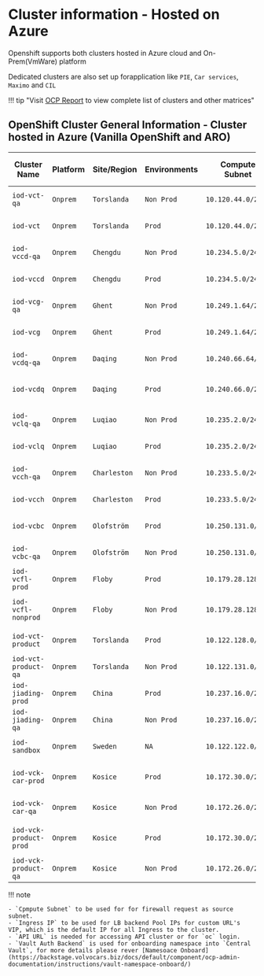 
# Cluster information - Hosted on Azure

Openshift supports both clusters hosted in Azure cloud and On-Prem(VmWare) platform

Dedicated clusters are also set up forapplication like `PIE`, `Car services`, `Maximo` and `CIL`

!!! tip "Visit [OCP Report](https://ocpreport-ocpreport-prod.apps.ocp-shared-v1-nonprod.volvocars.biz/ocpreport/ocr/index.html) to view complete list of clusters and other matrices"

## OpenShift Cluster General Information - Cluster hosted in Azure (Vanilla OpenShift and ARO)

| Cluster Name              | Platform | Site/Region  | Environments | Compute Subnet     | LB Backend IPs                                                                                                                | Console URL                                                                                   | API URL                                                  | Vault Auth Backend        |
|----------------------------|-----------|---------------|---------------|-------------------|------------------------------------------------------------------------------------------------------------------------------|----------------------------------------------------------------------------------------------|----------------------------------------------------------|---------------------------|
| `iod-vct-qa`               | `Onprem`  | `Torslanda`   | `Non Prod`    | `10.120.44.0/23`  | `10.120.44.118, 10.120.44.119, 10.120.44.117`                                           | [`Console`](https://console-openshift-console.apps.iod-vct-qa.volvocars.net/)                 | `https://api.iod-vct-qa.volvocars.net:6443`              | `iod-vct-qa-eu`           |
| `iod-vct`                  | `Onprem`  | `Torslanda`   | `Prod`        | `10.120.44.0/23`  | `10.120.44.116, 10.120.44.30, 10.120.44.115`                                            | [`Console`](https://console-openshift-console.apps.iod-vct.volvocars.net/)                    | `https://api.iod-vct.volvocars.net:6443`                 | `iod-vct-prod-eu`         |
| `iod-vccd-qa`              | `Onprem`  | `Chengdu`     | `Non Prod`    | `10.234.5.0/24`   | `10.234.5.69, 10.234.5.123, 10.234.5.124`                                               | [`Console`](https://console-openshift-console.apps.iod-vccd-qa.volvocars.net/)                | `https://api.iod-vccd-qa.volvocars.net:6443`             | `iod-vccd-qa-ch`          |
| `iod-vccd`                 | `Onprem`  | `Chengdu`     | `Prod`        | `10.234.5.0/24`   | `10.234.5.120, 10.234.5.121, 10.234.5.122`                                              | [`Console`](https://console-openshift-console.apps.iod-vccd.volvocars.net/)                   | `https://api.iod-vccd.volvocars.net:6443`                | `iod-vccd-prod-ch`        |
| `iod-vcg-qa`               | `Onprem`  | `Ghent`       | `Non Prod`    | `10.249.1.64/26`  | `10.249.1.71, 10.249.1.122, 10.249.1.73`                                                | [`Console`](https://console-openshift-console.apps.iod-vcg-qa.volvocars.net/)                 | `https://api.iod-vcg-qa.volvocars.net:6443`              | `iod-vcg-qa-eu`           |
| `iod-vcg`                  | `Onprem`  | `Ghent`       | `Prod`        | `10.249.1.64/26`  | `10.249.1.123, 10.249.1.81, 10.249.1.124`                                               | [`Console`](https://console-openshift-console.apps.iod-vcg.volvocars.net/)                    | `https://api.iod-vcg.volvocars.net:6443`                 | `iod-vcg-prod-eu`         |
| `iod-vcdq-qa`              | `Onprem`  | `Daqing`      | `Non Prod`    | `10.240.66.64/26` | `10.240.66.122, 10.240.66.70, 10.240.66.69`                                             | [`Console`](https://console-openshift-console.apps.iod-vcdq-qa.volvocars.net)                 | `https://api.iod-vcdq-qa.volvocars.net:6443`             | `iod-vcdq-qa-ch`          |
| `iod-vcdq`                 | `Onprem`  | `Daqing`      | `Prod`        | `10.240.66.0/26`  | `10.240.66.18, 10.240.66.45, 10.240.66.21, 10.240.66.34`                                | [`Console`](https://console-openshift-console.apps.iod-vcdq.volvocars.net)                    | `https://api.iod-vcdq.volvocars.net:6443`                | `iod-vcdq-prod-ch`        |
| `iod-vclq-qa`              | `Onprem`  | `Luqiao`      | `Non Prod`    | `10.235.2.0/24`   | `10.235.2.206, 10.235.2.204, 10.235.2.205`                                              | [`Console`](https://console-openshift-console.apps.iod-vclq-qa.volvocars.net/)                | `https://api.iod-vclq-qa.volvocars.net:6443`             | `iod-vclq-qa-ch`          |
| `iod-vclq`                 | `Onprem`  | `Luqiao`      | `Prod`        | `10.235.2.0/24`   | `10.235.2.237, 10.235.2.238, 10.235.2.239`                                              | [`Console`](https://console-openshift-console.apps.iod-vclq.volvocars.net/)                   | `https://api.iod-vclq.volvocars.net:6443`                | `iod-vclq-prod-ch`        |
| `iod-vcch-qa`              | `Onprem`  | `Charleston`  | `Non Prod`    | `10.233.5.0/24`   | `10.233.5.249, 10.233.5.250, 10.233.5.248`                                              | [`Console`](https://console-openshift-console.apps.iod-vcch-qa.volvocars.net/)                | `https://api.iod-vcch-qa.volvocars.net:6443`             | `iod-vcch-qa-us`          |
| `iod-vcch`                 | `Onprem`  | `Charleston`  | `Prod`        | `10.233.5.0/24`   | `10.233.5.246, 10.233.5.247, 10.233.5.245`                                              | [`Console`](https://console-openshift-console.apps.iod-vcch.volvocars.net/)                   | `https://api.iod-vcch.volvocars.net:6443`                | `iod-vcch-prod-eu`        |
| `iod-vcbc`                 | `Onprem`  | `Olofström`   | `Prod`        | `10.250.131.0/24` | `10.250.131.234, 10.250.131.238, 10.250.131.235`                                        | [`Console`](https://console-openshift-console.apps.iod-vcbc.volvocars.net/)                   | `https://api.iod-vcbc.volvocars.net:6443`                | `iod-vcbc-prod-eu`        |
| `iod-vcbc-qa`              | `Onprem`  | `Olofström`   | `Non Prod`    | `10.250.131.0/24` | `10.250.131.16, 10.250.131.194, 10.250.131.201`                                         | [`Console`](https://console-openshift-console.apps.iod-vcbc-qa.volvocars.net/)                | `https://api.iod-vcbc-qa.volvocars.net:6443`             | `iod-vcbc-qa-eu`          |
| `iod-vcfl-prod`            | `Onprem`  | `Floby`       | `Prod`        | `10.179.28.128/25`| `10.179.28.215, 10.179.28.214, 10.179.28.213`                                           | [`Console`](https://console-openshift-console.apps.iod-vcfl-prod.volvocars.net)               | `https://api.iod-vcfl-prod.volvocars.net:6443`           | `iod-vcfl-prod-eu`        |
| `iod-vcfl-nonprod`         | `Onprem`  | `Floby`       | `Non Prod`    | `10.179.28.128/25`| `10.179.28.209, 10.179.28.210, 10.179.28.211`                                           | [`Console`](https://console-openshift-console.apps.iod-vcfl-nonprod.volvocars.net/)           | `https://api.iod-vcfl-nonprod.volvocars.net:6443`        | `iod-vcfl-nonprod-eu`     |
| `iod-vct-product`          | `Onprem`  | `Torslanda`   | `Prod`        | `10.122.128.0/23` | `10.122.128.43, 10.122.128.42, 10.122.128.41`                                           | [`Console`](https://console-openshift-console.apps.iod-vct-product.volvocars.net/)            | `https://api.iod-vct-product.volvocars.net:6443`         | `iod-vctp-prod-eu`        |
| `iod-vct-product-qa`       | `Onprem`  | `Torslanda`   | `Non Prod`    | `10.122.131.0/25` | `10.122.131.15, 10.122.131.13, 10.122.131.14`                                           | [`Console`](https://console-openshift-console.apps.iod-vct-product-qa.volvocars.net/)         | `https://api.iod-vct-product-qa.volvocars.net:6443`      | `iod-vctp-qa-eu`          |
| `iod-jiading-prod`         | `Onprem`  | `China`       | `Prod`        | `10.237.16.0/24`  | `10.237.16.45, 10.237.16.44, 10.237.16.48`                                              | [`Console`](https://console-openshift-console.apps.iod-jiading-prod.volvocars.net)            | `https://api.iod-jiading-prod.volvocars.net:6443`        | `iod-jiading-prod-ch`     |
| `iod-jiading-qa`           | `Onprem`  | `China`       | `Non Prod`    | `10.237.16.0/24`  | `10.237.16.27, 10.237.16.10, 10.237.16.28`                                              | [`Console`](https://console-openshift-console.apps.iod-jiading-qa.volvocars.net)              | `https://api.iod-jiading-qa.volvocars.net:6443`          | `iod-jiading-qa-ch`       |
| `iod-sandbox`              | `Onprem`  | `Sweden`      | `NA`          | `10.122.122.0/23` | `10.122.122.14, 10.122.122.244, 10.122.122.254`                                         | [`Console`](https://console-openshift-console.apps.iod-sandbox.volvocars.net)                 | `https://api.iod-sandbox.volvocars.net:6443`             | `NA`                      |
| `iod-vck-car-prod`         | `Onprem`  | `Kosice`      | `Prod`        | `10.172.30.0/24`  | `10.172.30.14, 10.172.30.8, 10.172.30.6, 10.172.30.10`                                  | [`Console`](https://console-openshift-console.apps.iod-vck-car-prod.volvocars.net/)           | `https://api.iod-vck-car-prod.volvocars.net:6443`        | `iod-vck-car-prod-eu`     |
| `iod-vck-car-qa`           | `Onprem`  | `Kosice`      | `Non Prod`    | `10.172.26.0/24`  | `10.172.26.17, 10.172.26.18, 10.172.26.19`                                              | [`Console`](https://console-openshift-console.apps.iod-vck-car-qa.volvocars.net/)             | `https://api.iod-vck-car-qa.volvocars.net:6443`          | `iod-vck-car-qa-eu`       |
| `iod-vck-product-prod`     | `Onprem`  | `Kosice`      | `Prod`        | `10.172.30.0/24`  | `10.172.30.25, 10.172.30.24, 10.172.30.21, 10.172.30.23`                                | [`Console`](https://console-openshift-console.apps.iod-vck-product-prod.volvocars.net/)       | `https://api.iod-vck-product-prod.volvocars.net:6443`    | `iod-vck-product-prod-eu` |
| `iod-vck-product-qa`       | `Onprem`  | `Kosice`      | `Non Prod`    | `10.172.26.0/24`  | `10.172.26.21, 10.172.26.22, 10.172.26.29`                                              | [`Console`](https://console-openshift-console.apps.iod-vck-product-qa.volvocars.net/)         | `https://api.iod-vck-product-qa.volvocars.net:6443`      | `iod-vck-product-qa-eu`   |


!!! note

    - `Cpmpute Subnet` to be used for for firewall request as source subnet.
    - `Ingress IP` to be used for LB backend Pool IPs for custom URL's VIP, which is the default IP for all Ingress to the cluster.
    - `API URL` is needed for accessing API cluster or for `oc` login.
    - `Vault Auth Backend` is used for onboarding namespace into `Central Vault`, for more details please rever [Namesoace Onboard](https://backstage.volvocars.biz/docs/default/component/ocp-admin-documentation/instructions/vault-namespace-onboard/)
